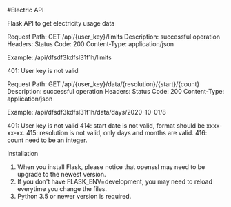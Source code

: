 #Electric API

Flask API to get electricity usage data

Request
Path:	GET /api/{user_key}/limits
Description:	successful operation
Headers:	Status Code: 200
Content-Type: application/json

Example:
/api/dfsdf3kdfsl31f1h/limits

401: User key is not valid



Request
Path:	GET /api/{user_key}/data/{resolution}/{start}/{count}
Description:	successful operation
Headers:	Status Code: 200
Content-Type: application/json

Example:
/api/dfsdf3kdfsl31f1h/data/days/2020-10-01/8

401: User key is not valid
414: start date is not valid, format should be xxxx-xx-xx.
415: resolution is not valid, only days and months are valid.
416: count need to be an integer.



Installation
1. When you install Flask, please notice that openssl may need to be upgrade to the newest version.
2. If you don't have FLASK_ENV=development, you may need to reload everytime you change the files.
3. Python 3.5 or newer version is required.

